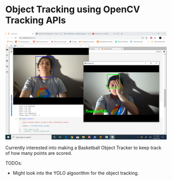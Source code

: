 # Object Tracking using OpenCV Tracking APIs

![Late Night Test of Code](API_Tracking.png?raw=true "Test Run")

Currently interested into making a Basketball Object Tracker to keep track of how many points are scored. 

TODOs:
- Might look into the YOLO algoorithm for the object tracking. 
